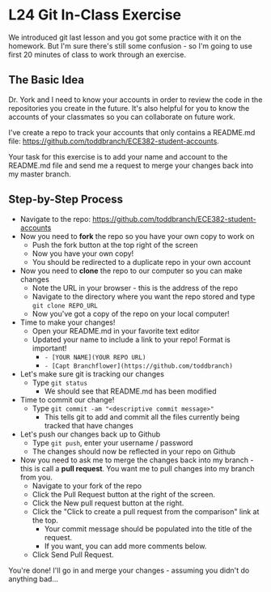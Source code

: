 # L24 Git In-Class Exercise

We introduced git last lesson and you got some practice with it on the homework.  But I'm sure there's still some confusion - so I'm going to use first 20 minutes of class to work through an exercise.

## The Basic Idea

Dr. York and I need to know your accounts in order to review the code in the repositories you create in the future.  It's also helpful for you to know the accounts of your classmates so you can collaborate on future work.

I've create a repo to track your accounts that only contains a README.md file: https://github.com/toddbranch/ECE382-student-accounts.

Your task for this exercise is to add your name and account to the README.md file and send me a request to merge your changes back into my master branch.

## Step-by-Step Process

- Navigate to the repo: https://github.com/toddbranch/ECE382-student-accounts
- Now you need to **fork** the repo so you have your own copy to work on
    - Push the fork button at the top right of the screen
    - Now you have your own copy!
    - You should be redirected to a duplicate repo in your own account
- Now you need to **clone** the repo to our computer so you can make changes
    - Note the URL in your browser - this is the address of the repo
    - Navigate to the directory where you want the repo stored and type `git clone REPO_URL`
    - Now you've got a copy of the repo on your local computer!
- Time to make your changes!
    - Open your README.md in your favorite text editor
    - Updated your name to include a link to your repo!  Format is important!
        - `- [YOUR NAME](YOUR REPO URL)`
        - `- [Capt Branchflower](https://github.com/toddbranch)`
- Let's make sure git is tracking our changes
    - Type `git status`
        - We should see that README.md has been modified
- Time to commit our change!
    - Type `git commit -am "<descriptive commit message>"`
        - This tells git to add and commit all the files currently being tracked that have changes
- Let's push our changes back up to Github
    - Type `git push`, enter your username / password
    - The changes should now be reflected in your repo on Github
- Now you need to ask me to merge the changes back into my branch - this is call a **pull request**.  You want me to pull changes into my branch from you.
    - Navigate to your fork of the repo
    - Click the Pull Request button at the right of the screen.
    - Click the New pull request button at the right.
    - Click the "Click to create a pull request from the comparison" link at the top.
        - Your commit message should be populated into the title of the request.
        - If you want, you can add more comments below.
    - Click Send Pull Request.

You're done!  I'll go in and merge your changes - assuming you didn't do anything bad...
